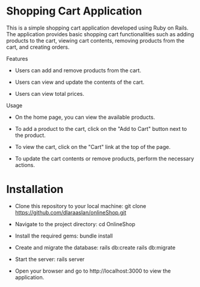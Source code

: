 # Shopping Cart Application

This is a simple shopping cart application developed using Ruby on Rails. The application provides basic shopping cart functionalities such as adding products to the cart, viewing cart contents, removing products from the cart, and creating orders.

Features

* Users can add and remove products from the cart.

* Users can view and update the contents of the cart.

* Users can view total prices.

Usage

* On the home page, you can view the available products.

* To add a product to the cart, click on the "Add to Cart" button next to the product.

* To view the cart, click on the "Cart" link at the top of the page.

* To update the cart contents or remove products, perform the necessary actions.


# Installation
* Clone this repository to your local machine:
git clone https://github.com/dlaraaslan/onlineShop.git


* Navigate to the project directory:
cd OnlineShop

* Install the required gems:
bundle install


* Create and migrate the database:
rails db:create
rails db:migrate

* Start the server:
rails server

* Open your browser and go to http://localhost:3000 to view the application.
